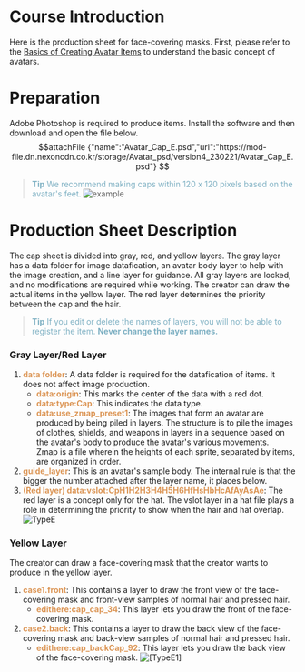 # Course Introduction
Here is the production sheet for face-covering masks. 
First, please refer to the [Basics of Creating Avatar Items](/docs?postId=588%7B%22target%22:%22_self%22%7D) to understand the basic concept of avatars.

# Preparation
Adobe Photoshop is required to produce items. Install the software and then download and open the file below.
$$attachFile
{"name":"Avatar_Cap_E.psd","url":"https://mod-file.dn.nexoncdn.co.kr/storage/Avatar_psd/version4_230221/Avatar_Cap_E.psd"}
$$

><span style="color: #7CAFC2"> **Tip**
> We recommend making caps within 120 x 120 pixels based on the avatar's feet.</span>
> ![example](https://mod-file.dn.nexoncdn.co.kr/bbs/16769485559327fc72cf03aca4128998b423540c3e049.png{"width":"150px"} "example")

# Production Sheet Description
The cap sheet is divided into gray, red, and yellow layers.
The gray layer has a data folder for image datafication, an avatar body layer to help with the image creation, and a line layer for guidance. All gray layers are locked, and no modifications are required while working.
The creator can draw the actual items in the yellow layer.
The red layer determines the priority between the cap and the hair.

> <span style="color: #7cafc2">**Tip**
> If you edit or delete the names of layers, you will not be able to register the item.
> **Never change the layer names.**</span>

### Gray Layer/Red Layer
1. <span style="color: #dc9656">**data folder**</span>: A data folder is required for the datafication of items. It does not affect image production.
    * <span style="color: #dc9656">**data:origin**</span>: This marks the center of the data with a red dot.
    * <span style="color: #dc9656">**data:type:Cap**</span>: This indicates the data type.
    * <span style="color: #dc9656">**data:use_zmap_preset1**</span>: The images that form an avatar are produced by being piled in layers. The structure is to pile the images of clothes, shields, and weapons in layers in a sequence based on the avatar's body to produce the avatar's various movements.<br>Zmap is a file wherein the heights of each sprite, separated by items, are organized in order.
2. <span style="color: #dc9656">**guide_layer**</span>: This is an avatar's sample body. The internal rule is that the bigger the number attached after the layer name, it places below.<br>
3. <span style="color: #dc9656">**(Red layer) data:vslot:CpH1H2H3H4H5H6HfHsHbHcAfAyAsAe**</span>: The red layer is a concept only for the hat. The vslot layer in a hat file plays a role in determining the priority to show when the hair and hat overlap. 
![TypeE](https://mod-file.dn.nexoncdn.co.kr/bbs/167703389960214c1a08396d74ffeba19e07a5787b1eb.png "TypeE")
### Yellow Layer
The creator can draw a face-covering mask that the creator wants to produce in the yellow layer.
1. <span style="color: #dc9656">**case1.front**</span>: This contains a layer to draw the front view of the face-covering mask and front-view samples of normal hair and pressed hair.
    * <span style="color: #dc9656">**edithere:cap_cap_34**</span>: This layer lets you draw the front of the face-covering mask.
2. <span style="color: #dc9656">**case2.back**</span>: This contains a layer to draw the back view of the face-covering mask and back-view samples of normal hair and pressed hair.
    * <span style="color: #dc9656">**edithere:cap_backCap_92**</span>: This layer lets you draw the back view of the face-covering mask.
![[TypeE1]](https://mod-file.dn.nexoncdn.co.kr/bbs/1724918527383e3a3141a069e42d7a212bfaec518a4be.png "TypeE1")